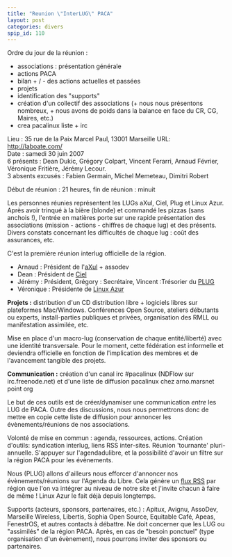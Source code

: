```yaml
---
title: "Reunion \"InterLUG\" PACA"
layout: post
categories: divers
spip_id: 110
---
```


Ordre du jour de la réunion :

- associations : présentation générale
- actions PACA
- bilan + / - des actions actuelles et passées
- projets
- identification des "supports"
- création d'un collectif des associations (+ nous nous présentons nombreux, + nous avons de poids dans la balance en face du CR, CG, Maires, etc.)
- crea pacalinux liste + irc

Lieu : 35 rue de la Paix Marcel Paul, 13001 Marseille URL: http://laboate.com/<br>
Date : samedi 30 juin 2007<br>
6 présents : Dean Dukic, Grégory Colpart, Vincent Ferarri, Arnaud Février, Véronique Fritière, Jérémy Lecour.<br>
3 absents excusés : Fabien Germain, Michel Memeteau, Dimitri Robert

Début de réunion : 21 heures, fin de réunion : minuit

Les personnes réunies représentent les LUGs aXul, Ciel, Plug et Linux Azur.
Après avoir trinqué à la bière (blonde) et commandé les pizzas (sans anchois !), l'entrée en matières porte sur une rapide présentation des associations (mission - actions - chiffres de chaque lug) et des présents. Divers constats concernant les difficultés de chaque lug : coût des assurances, etc.

C'est la première réunion interlug officielle de la région.

- Arnaud : Président de l'[aXul](http://www.axul.org/) + assodev
- Dean : Président de [Ciel](http://www.ciel.eu.org/)
- Jérémy : Président, Grégory : Secrétaire, Vincent :Trésorier du [PLUG](http://www.plugfr.org/)
- Véronique : Présidente de [Linux Azur](http://linux-azur.org)

**Projets :** distribution d'un CD distribution libre + logiciels libres sur plateformes Mac/Windows. Conférences Open Source, ateliers débutants ou experts, install-parties publiques et privées, organisation des RMLL ou manifestation assimilée, etc.

Mise en place d'un macro-lug (conservation de chaque entité/liberté) avec une identité transversale. Pour le moment, cette fédération est informelle et deviendra officielle en fonction de l'implication des membres et de l'avancement tangible des projets.

**Communication :** création d'un canal irc #pacalinux (NDFlow sur irc.freenode.net) et d'une liste de diffusion pacalinux chez arno.marsnet point org

Le but de ces outils est de créer/dynamiser une communication *entre* les LUG de PACA. Outre des discussions, nous nous permettrons donc de mettre en copie cette liste de diffusion pour annoncer les évènements/réunions de nos associations.

Volonté de mise en commun : agenda, ressources, actions. Création d'outils: syndication interlug, liens RSS inter-sites. Réunion 'tournante' pluri-annuelle. S'appuyer sur l'agendadulibre, et la possibilité d'avoir un filtre sur la région PACA pour les évènements.

Nous (PLUG) allons d'ailleurs nous efforcer d'annoncer nos évènements/réunions sur l'Agenda du Libre. Cela génère un [flux RSS](http://www.agendadulibre.org/rss.php?region=21) par région que l'on va intégrer au niveau de notre site et j'invite chacun à faire de même ! Linux Azur le fait déjà depuis longtemps.

Supports (acteurs, sponsors, partenaires, etc.) : Apitux, Avignu, AssoDev, Marseille Wireless, Libertis, Sophia Open Source, Equitable Café, Apeas, FenestrOS, et autres contacts à débattre. Ne doit concerner que les LUG ou "assimilés" de la région PACA. Après, en cas de "besoin ponctuel" (type organisation d'un évènement), nous pourrons inviter des sponsors ou partenaires.